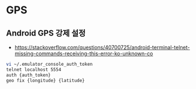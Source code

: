 # GPS

## Android GPS 강제 설정
* https://stackoverflow.com/questions/40700725/android-terminal-telnet-missing-commands-receiving-this-error-ko-unknown-co
```sh
vi ~/.emulator_console_auth_token
telnet localhost 5554
auth {auth_token}
geo fix {longitude} {latitude}
```
